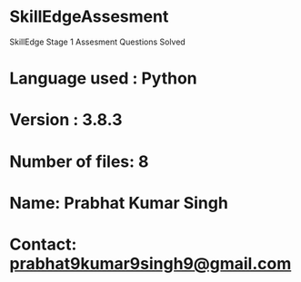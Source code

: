 # SkillEdgeAssesment
SkillEdge Stage 1 Assesment Questions Solved

# Language used : Python 
# Version : 3.8.3
# Number of files: 8

# Name: Prabhat Kumar Singh
# Contact: prabhat9kumar9singh9@gmail.com
